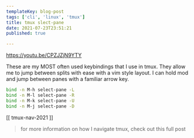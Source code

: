 ```yaml
---
templateKey: blog-post
tags: ['cli', 'linux', 'tmux']
title: tmux slect-pane
date: 2021-07-23T23:51:21
published: true

---
```


<https://youtu.be/CPZJZjN9YTY>

These are my MOST often used keybindings that I use in tmux.  They allow me to
jump between splits with ease with a vim style layout.  I can hold mod and jump
between panes with a familiar arrow key.

``` bash
bind -n M-h select-pane -L
bind -n M-l select-pane -R
bind -n M-k select-pane -U
bind -n M-j select-pane -D
```

[[ tmux-nav-2021 ]]

> for more information on how I navigate tmux, check out this full post
